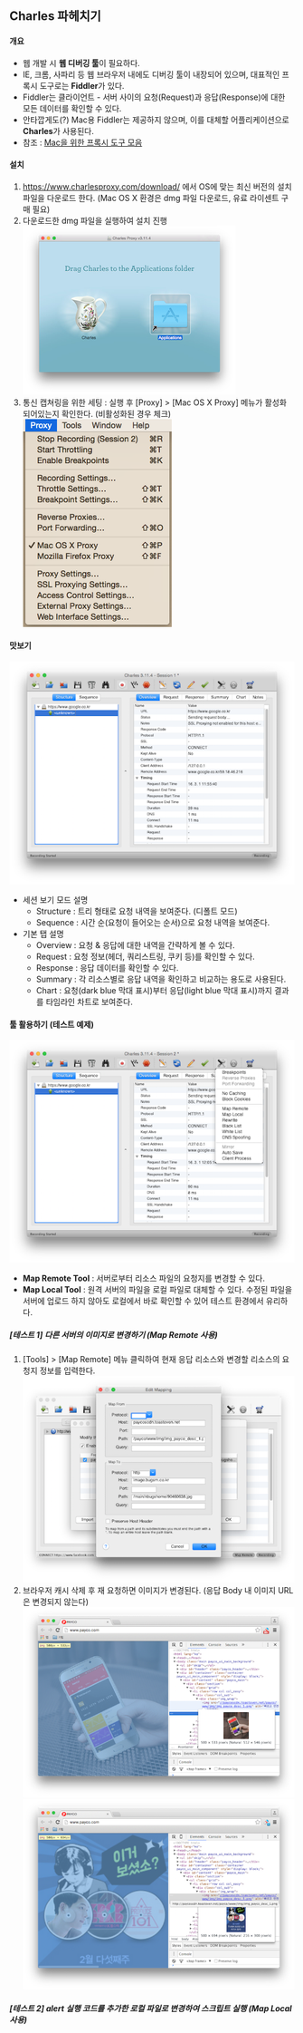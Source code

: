## Charles 파헤치기

#### 개요
- 웹 개발 시 **웹 디버깅 툴**이 필요하다.
- IE, 크롬, 사파리 등 웹 브라우저 내에도 디버깅 툴이 내장되어 있으며, 대표적인 프록시 도구로는 **Fiddler**가 있다.
- Fiddler는 클라이언트 - 서버 사이의 요청(Request)과 응답(Response)에 대한 모든 데이터를 확인할 수 있다.
- 안타깝게도(?) Mac용 Fiddler는 제공하지 않으며, 이를 대체할 어플리케이션으로 **Charles**가 사용된다.
- 참조 : [Mac을 위한 프록시 도구 모음](http://formac.informer.com/fiddler)
  
  
#### 설치
1. <https://www.charlesproxy.com/download/> 에서 OS에 맞는 최신 버전의 설치 파일을 다운로드 한다. (Mac OS X 환경은 dmg 파일 다운로드, 유료 라이센트 구매 필요)
2. 다운로드한 dmg 파일을 실행하여 설치 진행  
![ScreenShot](/screenshot/charles01.png)
3. 통신 캡쳐링을 위한 세팅 : 실행 후 [Proxy] > [Mac OS X Proxy] 메뉴가 활성화 되어있는지 확인한다. (비활성화된 경우 체크)  
![ScreenShot](/screenshot/charles02.png)
  
  
#### 맛보기
![ScreenShot](/screenshot/charles03.png)
- 세션 보기 모드 설명
  * Structure : 트리 형태로 요청 내역을 보여준다. (디폴트 모드)
  * Sequence : 시간 순(요청이 들어오는 순서)으로 요청 내역을 보여준다.
- 기본 탭 설명
  * Overview : 요청 & 응답에 대한 내역을 간략하게 볼 수 있다.
  * Request : 요청 정보(헤더, 쿼리스트링, 쿠키 등)를 확인할 수 있다.
  * Response : 응답 데이터를 확인할 수 있다.
  * Summary : 각 리소스별로 응답 내역을 확인하고 비교하는 용도로 사용된다.
  * Chart : 요청(dark blue 막대 표시)부터 응답(light blue 막대 표시)까지 결과를 타임라인 차트로 보여준다.
  
  
#### 툴 활용하기 (테스트 예제)
![ScreenShot](/screenshot/charles04.png)  
- **Map Remote Tool** : 서버로부터 리소스 파일의 요청지를 변경할 수 있다.
- **Map Local Tool** : 원격 서버의 파일을 로컬 파일로 대체할 수 있다. 수정된 파일을 서버에 업로드 하지 않아도 로컬에서 바로 확인할 수 있어 테스트 환경에서 유리하다.

##### [테스트 1] 다른 서버의 이미지로 변경하기 (Map Remote 사용)
1. [Tools] > [Map Remote] 메뉴 클릭하여 현재 응답 리소스와 변경할 리소스의 요청지 정보를 입력한다.   
![ScreenShot](/screenshot/charles05.png)  
2. 브라우저 캐시 삭제 후 재 요청하면 이미지가 변경된다. (응답 Body 내 이미지 URL은 변경되지 않는다)
![ScreenShot](/screenshot/charles06.png)  
![ScreenShot](/screenshot/charles07.png)

##### [테스트 2] alert 실행 코드를 추가한 로컬 파일로 변경하여 스크립트 실행 (Map Local 사용)

